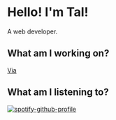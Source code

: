 # Hello! I'm Tal!

A web developer.

## What am I working on?

[Via](https://github.com/TalDef/via)

## What am I listening to?

[![spotify-github-profile](https://spotify-github-profile.vercel.app/api/view?uid=mqkn8s9hab1s8gswauslrbi6b&cover_image=true&theme=default)](https://spotify-github-profile.vercel.app/api/view?uid=mqkn8s9hab1s8gswauslrbi6b&redirect=true)
